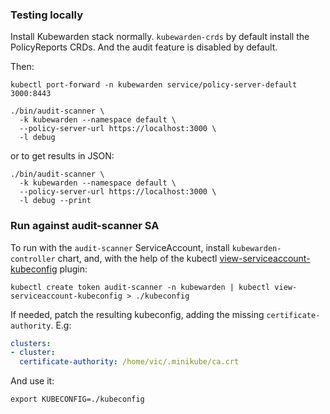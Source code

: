 ### Testing locally

Install Kubewarden stack normally. `kubewarden-crds` by default install the
PolicyReports CRDs. And the audit feature is disabled by default.

Then:

```console
kubectl port-forward -n kubewarden service/policy-server-default 3000:8443

./bin/audit-scanner \
  -k kubewarden --namespace default \
  --policy-server-url https://localhost:3000 \
  -l debug
```

or to get results in JSON:

```console
./bin/audit-scanner \
  -k kubewarden --namespace default \
  --policy-server-url https://localhost:3000 \
  -l debug --print
```

### Run against audit-scanner SA

To run with the `audit-scanner` ServiceAccount, install `kubewarden-controller`
chart, and, with the help of the kubectl [view-serviceaccount-kubeconfig](https://github.com/superbrothers/kubectl-view-serviceaccount-kubeconfig-plugin)
plugin:

```console
kubectl create token audit-scanner -n kubewarden | kubectl view-serviceaccount-kubeconfig > ./kubeconfig
```

If needed, patch the resulting kubeconfig, adding the missing
`certificate-authority`. E.g:

```yaml
clusters:
- cluster:
  certificate-authority: /home/vic/.minikube/ca.crt
```

And use it:

```console
export KUBECONFIG=./kubeconfig
```
